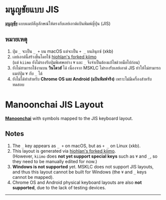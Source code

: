 # มนูญชัยแบบ JIS

**[มนูญชัย](https://github.com/Manoonchai/Manoonchai)** แบบแมปสัญลักษณ์ให้ตรงกับเลย์เอาต์แป้นพิมพ์ญี่ปุ่น (JIS)

## หมายเหตุ

1. ปุ่ม `_` จะเป็น `_ +` บน macOS แต่จะเป็น `+ _` บนลินุกซ์ (xkb)
2. เลย์เอาต์นี้สร้างขึ้นโดยใช้ [hiohlan's forked kiimo](https://github.com/hiohlan/kiimo)  
  (แต่ `kiimo` ยังไม่รองรับปุ่มพิเศษอย่าง `¥` และ `_` จึงจำเป็นต้องแก้ไขด้วยมือไปก่อน)
3. ยังไม่สามารถใช้งานบน **วินโดวส์** ได้ เนื่องจาก MSKLC ไม่รองรับเลย์เอาต์ JIS ทำให้ไม่สามารถแมปปุ่ม `¥` กับ `_` ได้
4. ยังไม่ได้ทำสำหรับ **Chrome OS และ Android (แป้นพิมพ์จริง)** เพราะไม่มีเครื่องสำหรับทดสอบ

# Manoonchai JIS Layout

**[Manoonchai](https://github.com/Manoonchai/Manoonchai)** with symbols mapped to the JIS keyboard layout.

## Notes
1. The `_` key appears as `_ +` on macOS, but as `+ _` on Linux (xkb).
2. This layout is generated via [hiohlan's forked kiimo](https://github.com/hiohlan/kiimo).  
  (However, `kiimo` does **not yet support special keys** such as `¥` and `_`, so they need to be manually edited for now.)
3. **Windows is not supported** yet. MSKLC does not support JIS layouts, and thus this layout cannot be built for Windows (the `¥` and `_` keys cannot be mapped).
4. Chrome OS and Android physical keyboard layouts are also **not supported**, due to the lack of testing devices.

---